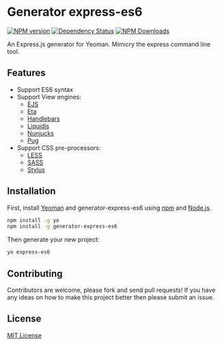 # Generator express-es6
[![NPM version](https://img.shields.io/npm/v/generator-express-es6.svg)](https://npmjs.org/package/generator-express-es6)
[![Dependency Status](https://david-dm.org/ofkindness/generator-express-es6.svg?theme=shields.io)](https://david-dm.org/ofkindness/generator-express-es6)
[![NPM Downloads](https://img.shields.io/npm/dm/generator-express-es6.svg)](https://npmjs.org/package/generator-express-es6)


An Express.js generator for Yeoman. Mimicry the express command line tool.

## Features

- Support ES6 syntax
- Support View engines:
  - [EJS](http://ejs.co)
  - [Eta](https://eta.js.org/)
  - [Handlebars](https://handlebarsjs.com/)
  - [Liquidjs](https://liquidjs.com/)
  - [Nunjucks](https://mozilla.github.io/nunjucks)
  - [Pug](https://pugjs.org)
- Support CSS pre-processors:
  - [LESS](http://lesscss.org)
  - [SASS](http://sass-lang.com)
  - [Stylus](http://stylus-lang.com)

## Installation

First, install [Yeoman](http://yeoman.io) and generator-express-es6 using [npm](https://www.npmjs.com/) and [Node.js](https://nodejs.org/).

```bash
npm install -g yo
npm install -g generator-express-es6
```

Then generate your new project:

```bash
yo express-es6
```

## Contributing

Contributors are welcome, please fork and send pull requests! If you have any ideas on how to make this project better then please submit an issue.

## License

[MIT License](http://en.wikipedia.org/wiki/MIT_License)
